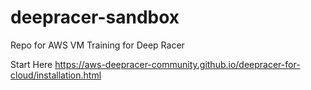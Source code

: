 # deepracer-sandbox
Repo for AWS VM Training for Deep Racer

Start Here
https://aws-deepracer-community.github.io/deepracer-for-cloud/installation.html

